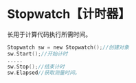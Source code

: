 # Stopwatch【计时器】

长用于计算代码执行所需时间。

```c
Stopwatch sw = new Stopwatch();//创建对象
sw.Start();//开始计时
.....
sw.Stop();//结束计时
sw.Elapsed//获取测量时间。
```

